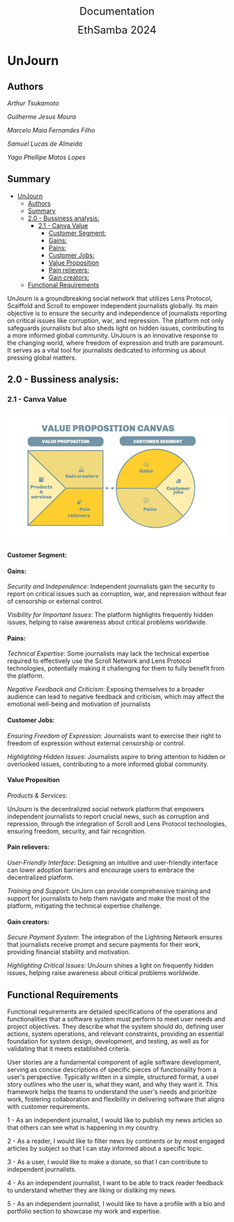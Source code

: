 <p align="center">
  <span style="font-size: 24px;">Documentation</span>
</p>

<p align="center"><span style="font-size: 24px;">EthSamba 2024</span></p>

# UnJourn

## Authors

*Arthur Tsukamoto*

*Guilherme Jesus Moura*

*Marcelo Maia Fernandes Filho*

*Samuel Lucas de Almeida*

*Yago Phellipe Matos Lopes*

## Summary
- [UnJourn](#unjourn)
  - [Authors](#authors)
  - [Summary](#summary)
  - [2.0 - Bussiness analysis:](#20---bussiness-analysis)
    - [2.1 - Canva Value](#21---canva-value)
      - [Customer Segment:](#customer-segment)
      - [Gains:](#gains)
      - [Pains:](#pains)
      - [Customer Jobs:](#customer-jobs)
      - [Value Proposition](#value-proposition)
      - [Pain relievers:](#pain-relievers)
      - [Gain creators:](#gain-creators)
  - [Functional Requirements](#functional-requirements)

UnJourn is a groundbreaking social network that utilizes Lens Protocol, Scalffold and Scroll to empower independent journalists globally. Its main objective is to ensure the security and independence of journalists reporting on critical issues like corruption, war, and repression. The platform not only safeguards journalists but also sheds light on hidden issues, contributing to a more informed global community. UnJourn is an innovative response to the changing world, where freedom of expression and truth are paramount. It serves as a vital tool for journalists dedicated to informing us about pressing global matters.

## 2.0 - Bussiness analysis:

### 2.1 - Canva Value 

![canvas](img/canvas.png)

#### Customer Segment:

#### Gains:

*Security and Independence*: Independent journalists gain the security to report on critical issues such as corruption, war, and repression without fear of censorship or external control.

*Visibility for Important Issues*: The platform highlights frequently hidden issues, helping to raise awareness about critical problems worldwide.

#### Pains:

*Technical Expertise*: Some journalists may lack the technical expertise required to effectively use the Scroll Network and Lens Protocol technologies, potentially making it challenging for them to fully benefit from the platform.

*Negative Feedback and Criticism*: Exposing themselves to a broader audience can lead to negative feedback and criticism, which may affect the emotional well-being and motivation of journalists

#### Customer Jobs:

*Ensuring Freedom of Expression*: Journalists want to exercise their right to freedom of expression without external censorship or control.

*Highlighting Hidden Issues*: Journalists aspire to bring attention to hidden or overlooked issues, contributing to a more informed global community.

#### Value Proposition

*Products & Services*:

UnJourn is the decentralized social network platform that empowers independent journalists to report crucial news, such as corruption and repression, through the integration of Scroll and Lens Protocol technologies, ensuring freedom, security, and fair recognition.

#### Pain relievers:

*User-Friendly Interface*: Designing an intuitive and user-friendly interface can lower adoption barriers and encourage users to embrace the decentralized platform.

*Training and Support*: UnJorn can provide comprehensive training and support for journalists to help them navigate and make the most of the platform, mitigating the technical expertise challenge.

#### Gain creators:

*Secure Payment System*: The integration of the Lightning Network ensures that journalists receive prompt and secure payments for their work, providing financial stability and motivation.

*Highlighting Critical Issues*: UnJourn shines a light on frequently hidden issues, helping raise awareness about critical problems worldwide.

## Functional Requirements

Functional requirements are detailed specifications of the operations and functionalities that a software system must perform to meet user needs and project objectives. They describe what the system should do, defining user actions, system operations, and relevant constraints, providing an essential foundation for system design, development, and testing, as well as for validating that it meets established criteria.

User stories are a fundamental component of agile software development, serving as concise descriptions of specific pieces of functionality from a user's perspective. Typically written in a simple, structured format, a user story outlines who the user is, what they want, and why they want it. This framework helps the teams to understand the user's needs and prioritize work, fostering collaboration and flexibility in delivering software that aligns with customer requirements.

1 - As an independent journalist, I would like to publish my news articles so that others can see what is happening in my country.

2 - As a reader, I would like to filter news by continents or by most engaged articles by subject so that I can stay informed about a specific topic.

3 - As a user, I would like to make a donate, so that I can contribute to independent journalists.

4 - As an independent journalist, I want to be able to track reader feedback to understand whether they are liking or disliking my news.

5 - As an independent journalist, I would like to have a profile with a bio and portfolio section to showcase my work and expertise.
